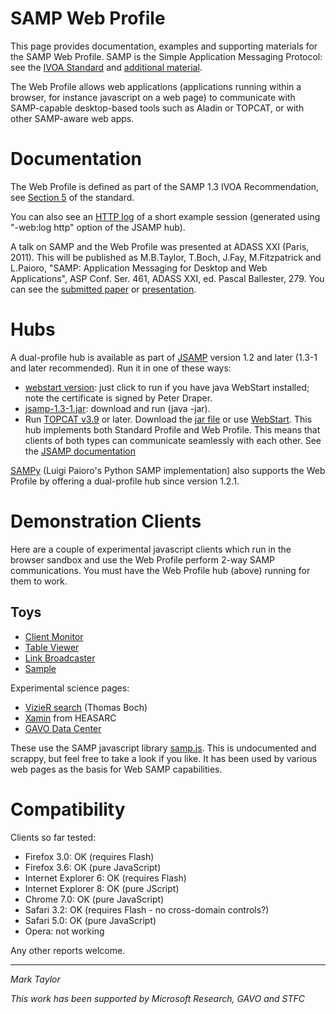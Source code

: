 SAMP Web Profile
================

This page provides documentation, examples and supporting materials for the SAMP Web Profile. SAMP is the Simple Application Messaging Protocol: see the [IVOA Standard](http://www.ivoa.net/Documents/latest/SAMP.html) and [additional material](http://www.ivoa.net/samp).

The Web Profile allows web applications (applications running within a browser, for instance javascript on a web page) to communicate with SAMP-capable desktop-based tools such as Aladin or TOPCAT, or with other SAMP-aware web apps.

Documentation
=============

The Web Profile is defined as part of the SAMP 1.3 IVOA Recommendation, see [Section 5](http://www.ivoa.net/Documents/SAMP/20120411/REC-SAMP-1.3-20120411.html#tth_sEc5) of the standard.

You can also see an [HTTP log](http://www.star.bristol.ac.uk/~mbt/websamp/http-log.txt) of a short example session (generated using "-web:log http" option of the JSAMP hub).

A talk on SAMP and the Web Profile was presented at ADASS XXI (Paris, 2011). This will be published as M.B.Taylor, T.Boch, J.Fay, M.Fitzpatrick and L.Paioro, "SAMP: Application Messaging for Desktop and Web Applications", ASP Conf. Ser. 461, ADASS XXI, ed. Pascal Ballester, 279. You can see the [submitted paper](http://www.star.bris.ac.uk/~mbt/papers/adassXXI-O26.pdf) or [presentation](http://www.star.bris.ac.uk/~mbt/papers/adassXXI-O26_slides.pdf).

Hubs
====

A dual-profile hub is available as part of [JSAMP](http://software.astrogrid.org/doc/jsamp/) version 1.2 and later (1.3-1 and later recommended). Run it in one of these ways:

* [webstart version](http://www.star.bristol.ac.uk/~mbt/websamp/webhub.jnlp): just click to run if you have java WebStart installed; note the certificate is signed by Peter Draper.
* [jsamp-1.3-1.jar](http://www.astrogrid.org/maven/org.astrogrid/jars/jsamp-1.3-1.jar): download and run (java -jar).
* Run [TOPCAT v3.9](http://www.starlink.ac.uk/topcat/) or later. Download the [jar file](http://www.starlink.ac.uk/topcat/topcat-lite.jar) or use [WebStart](http://www.starlink.ac.uk/topcat/topcat-lite.jnlp).
This hub implements both Standard Profile and Web Profile. This means that clients of both types can communicate seamlessly with each other. See the [JSAMP documentation](http://software.astrogrid.org/doc/jsamp/)

[SAMPy](http://pypi.python.org/pypi/sampy/) (Luigi Paioro's Python SAMP implementation) also supports the Web Profile by offering a dual-profile hub since version 1.2.1.

Demonstration Clients
=====================

Here are a couple of experimental javascript clients which run in the browser sandbox and use the Web Profile perform 2-way SAMP communications. You must have the Web Profile hub (above) running for them to work.

Toys
----
* [Client Monitor](http://www.star.bristol.ac.uk/~mbt/websamp/monitor.html)
* [Table Viewer](http://www.star.bristol.ac.uk/~mbt/websamp/tdisplay.html)
* [Link Broadcaster](http://www.star.bristol.ac.uk/~mbt/websamp/sendlist.html)
* [Sample](http://www.star.bristol.ac.uk/~mbt/websamp/sample.html)

Experimental science pages:

* [VizieR search](http://cdsweb.u-strasbg.fr/~boch/SAMP-web-profile/demo/vizier-output-samp-web.html) (Thomas Boch)
* [Xamin](http://heasarc.gsfc.nasa.gov/xamin) from HEASARC
* [GAVO Data Center](http://dc.zah.uni-heidelberg.de/)

These use the SAMP javascript library [samp.js](http://www.star.bristol.ac.uk/~mbt/websamp/samp.js). This is undocumented and scrappy, but feel free to take a look if you like. It has been used by various web pages as the basis for Web SAMP capabilities.

Compatibility
=============

Clients so far tested:

* Firefox 3.0: OK (requires Flash)
* Firefox 3.6: OK (pure JavaScript)
* Internet Explorer 6: OK (requires Flash)
* Internet Explorer 8: OK (pure JScript)
* Chrome 7.0: OK (pure JavaScript)
* Safari 3.2: OK (requires Flash - no cross-domain controls?)
* Safari 5.0: OK (pure JavaScript)
* Opera: not working

Any other reports welcome.

----------------------------------------------------------------
*Mark Taylor*

*This work has been supported by Microsoft Research, GAVO and STFC*